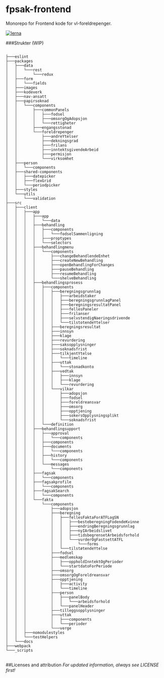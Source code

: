 # fpsak-frontend
Monorepo for Frontend kode for vl-foreldrepenger.

[![lerna](https://img.shields.io/badge/maintained%20with-lerna-cc00ff.svg)](https://lernajs.io/)

###Strukter (WIP)
<pre>
<code>
├───eslint
├───packages
│   ├───data
│   │   └───rest
│   │       └───redux
│   ├───form
│   │   └───fields
│   ├───images
│   ├───kodeverk
│   ├───nav-ansatt
│   ├───papirsoknad
│   │   └───components
│   │       ├───commonPanels
│   │       │   ├───fodsel
│   │       │   ├───omsorgOgAdopsjon
│   │       │   └───rettigheter
│   │       ├───engangsstonad
│   │       └───foreldrepenger
│   │           ├───andreYtelser
│   │           ├───dekningsgrad
│   │           ├───frilans
│   │           ├───inntektsgivendeArbeid
│   │           ├───permisjon
│   │           └───virksomhet
│   ├───person
│   │   └───components
│   ├───shared-components
│   │   ├───datepicker
│   │   ├───flexGrid
│   │   └───periodpicker
│   ├───styles
│   └───utils
│       └───validation
├───src
│   ├───client
│   │   ├───app
│   │   │   ├───app
│   │   │   │   └───data
│   │   │   ├───behandling
│   │   │   │   ├───components
│   │   │   │   │   └───fodselSammenligning
│   │   │   │   ├───proptypes
│   │   │   │   └───selectors
│   │   │   ├───behandlingmenu
│   │   │   │   └───components
│   │   │   │       ├───changeBehandlendeEnhet
│   │   │   │       ├───createNewBehandling
│   │   │   │       ├───openBehandlingForChanges
│   │   │   │       ├───pauseBehandling
│   │   │   │       ├───resumeBehandling
│   │   │   │       └───shelveBehandling
│   │   │   ├───behandlingsprosess
│   │   │   │   ├───components
│   │   │   │   │   ├───beregningsgrunnlag
│   │   │   │   │   │   ├───arbeidstaker
│   │   │   │   │   │   ├───beregningsgrunnlagPanel
│   │   │   │   │   │   ├───beregningsresultatPanel
│   │   │   │   │   │   ├───fellesPaneler
│   │   │   │   │   │   ├───frilanser
│   │   │   │   │   │   ├───selvstendigNaeringsdrivende
│   │   │   │   │   │   └───tilstotendeYtelser
│   │   │   │   │   ├───beregningsresultat
│   │   │   │   │   ├───innsyn
│   │   │   │   │   ├───klage
│   │   │   │   │   ├───revurdering
│   │   │   │   │   ├───saksopplysninger
│   │   │   │   │   ├───soknadsfrist
│   │   │   │   │   ├───tilkjentYtelse
│   │   │   │   │   │   └───timeline
│   │   │   │   │   ├───uttak
│   │   │   │   │   │   └───stonadkonto
│   │   │   │   │   ├───vedtak
│   │   │   │   │   │   ├───innsyn
│   │   │   │   │   │   ├───klage
│   │   │   │   │   │   └───revurdering
│   │   │   │   │   └───vilkar
│   │   │   │   │       ├───adopsjon
│   │   │   │   │       ├───fodsel
│   │   │   │   │       ├───foreldreansvar
│   │   │   │   │       ├───omsorg
│   │   │   │   │       ├───opptjening
│   │   │   │   │       ├───sokersOpplysningsplikt
│   │   │   │   │       └───soknadsfrist
│   │   │   │   └───definition
│   │   │   ├───behandlingsupport
│   │   │   │   ├───approval
│   │   │   │   │   └───components
│   │   │   │   ├───components
│   │   │   │   ├───documents
│   │   │   │   │   └───components
│   │   │   │   ├───history
│   │   │   │   │   └───components
│   │   │   │   └───messages
│   │   │   │       └───components
│   │   │   ├───fagsak
│   │   │   │   └───components
│   │   │   ├───fagsakprofile
│   │   │   │   └───components
│   │   │   ├───fagsakSearch
│   │   │   │   └───components
│   │   │   └───fakta
│   │   │       └───components
│   │   │           ├───adopsjon
│   │   │           ├───beregning
│   │   │           │   ├───fellesFaktaForATFLogSN
│   │   │           │   │   ├───besteberegningFodendeKvinne
│   │   │           │   │   ├───endringBeregningsgrunnlag
│   │   │           │   │   ├───nyIArbeidslivet
│   │   │           │   │   ├───tidsbegrensetArbeidsforhold
│   │   │           │   │   └───vurderOgFastsettATFL
│   │   │           │   │       └───forms
│   │   │           │   └───tilstøtendeYtelse
│   │   │           ├───fodsel
│   │   │           ├───medlemskap
│   │   │           │   ├───oppholdInntektOgPerioder
│   │   │           │   └───startdatoForPeriode
│   │   │           ├───omsorg
│   │   │           ├───omsorgOgForeldreansvar
│   │   │           ├───opptjening
│   │   │           │   ├───activity
│   │   │           │   └───timeline
│   │   │           ├───person
│   │   │           │   ├───panelBody
│   │   │           │   │   └───arbeidsforhold
│   │   │           │   └───panelHeader
│   │   │           ├───tilleggsopplysninger
│   │   │           ├───uttak
│   │   │           │   ├───components
│   │   │           │   └───perioder
│   │   │           └───verge
│   │   ├───nomodulestyles
│   │   └───testHelpers
│   └───docs
├───webpack
└───_scripts
</code>
</pre>

##Licenses and attribution
*For updated information, always see LICENSE first!*

